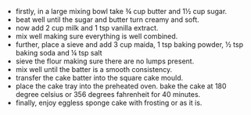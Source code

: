 - firstly, in a large mixing bowl take ¾ cup butter and 1½ cup sugar.
- beat well until the sugar and butter turn creamy and soft.
- now add 2 cup milk and 1 tsp vanilla extract.
- mix well making sure everything is well combined.
- further, place a sieve and add 3 cup maida, 1 tsp baking powder, ½ tsp baking soda and ¼ tsp salt
- sieve the flour making sure there are no lumps present.
- mix well until the batter is a smooth consistency.
- transfer the cake batter into the square cake mould.
- place the cake tray into the preheated oven. bake the cake at 180 degree celsius or 356 degrees fahrenheit for 40 minutes.
- finally, enjoy eggless sponge cake with frosting or as it is.